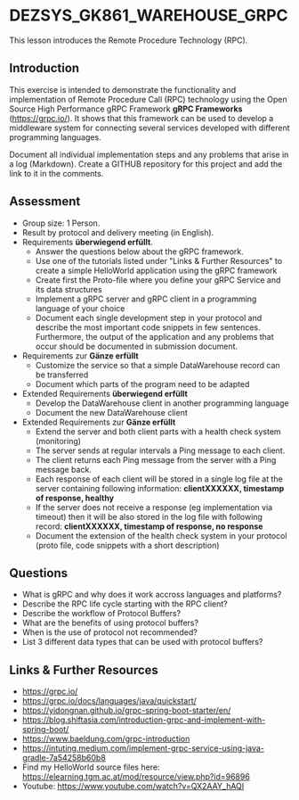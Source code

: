 # DEZSYS_GK861_WAREHOUSE_GRPC

This lesson introduces the Remote Procedure Technology (RPC).

## Introduction

This exercise is intended to demonstrate the functionality and implementation of Remote Procedure Call (RPC) technology using the Open Source High Performance gRPC Framework **gRPC Frameworks** (https://grpc.io/). It shows that this framework can be used to develop a middleware system for connecting several services developed with different programming languages.

Document all individual implementation steps and any problems that arise in a log (Markdown).
Create a GITHUB repository for this project and add the link to it in the comments.

## Assessment

- Group size: 1 Person.
- Result by protocol and delivery meeting (in English).
- Requirements **überwiegend erfüllt**.
    - Answer the questions below about the gRPC framework.
    - Use one of the tutorials listed under "Links & Further Resources" to create a simple HelloWorld application using the gRPC framework
    - Create first the Proto-file where you define your gRPC Service and its data structures
    - Implement a gRPC server and gRPC client in a programming language of your choice
    - Document each single development step in your protocol and describe the most important code snippets in few sentences. Furthermore, the output of the application and any problems that occur should be documented in submission document.
- Requirements zur **Gänze erfüllt**
    - Customize the service so that a simple DataWarehouse record can be transferred
    - Document which parts of the program need to be adapted
- Extended Requirements **überwiegend erfüllt**
    - Develop the DataWarehouse client in another programming language
    - Document the new DataWarehouse client
- Extended Requirements zur **Gänze erfüllt**
    - Extend the server and both client parts with a health check system (monitoring)
    - The server sends at regular intervals a Ping message to each client.
    - The client returns each Ping message from the server with a Ping message back.
    - Each response of each client will be stored in a single log file at the server containing following information:
    **clientXXXXXX, timestamp of response, healthy**
    - If the server does not receive a response (eg implementation via timeout) then it will be also stored in the log file with following record:
    **clientXXXXXX, timestamp of response, no response**
    - Document the extension of the health check system in your protocol (proto file, code snippets with a short description)

## Questions

- What is gRPC and why does it work accross languages and platforms?
- Describe the RPC life cycle starting with the RPC client?
- Describe the workflow of Protocol Buffers?
- What are the benefits of using protocol buffers?
- When is the use of protocol not recommended?
- List 3 different data types that can be used with protocol buffers?

## Links & Further Resources

- https://grpc.io/
- https://grpc.io/docs/languages/java/quickstart/
- https://yidongnan.github.io/grpc-spring-boot-starter/en/
- https://blog.shiftasia.com/introduction-grpc-and-implement-with-spring-boot/
- https://www.baeldung.com/grpc-introduction
- https://intuting.medium.com/implement-grpc-service-using-java-gradle-7a54258b60b8
- Find my HelloWorld source files here: https://elearning.tgm.ac.at/mod/resource/view.php?id=96896
- Youtube: https://www.youtube.com/watch?v=QX2AAY_hAQI
